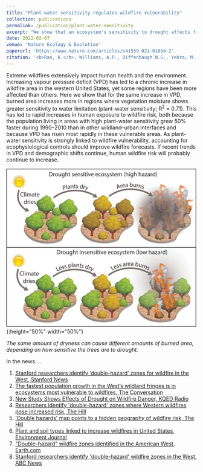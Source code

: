```yaml
---
title: "Plant-water sensitivity regulates wildfire vulnerability"
collection: publications
permalink: /publication/plant-water-sensitivity
excerpt: "We show that an ecosystem's sensitivity to drought affects fire hazard. "
date: 2022-02-07
venue: 'Nature Ecology & Evolution'
paperurl: 'https://www.nature.com/articles/s41559-021-01654-2'
citation: '<b>Rao, K.</b>, Williams, A.P., Diffenbaugh N.S., Yebra, M., & Konings, A.G. (2022). Plant-water sensitivity regulates wildfire vulnerability. <i>Nature Ecology & Evolution.</i>'
---
```


Extreme wildfires extensively impact human health and the environment. Increasing vapour pressure deficit (VPD) has led to a chronic increase in wildfire area in the western United States, yet some regions have been more affected than others. Here we show that for the same increase in VPD, burned area increases more in regions where vegetation moisture shows greater sensitivity to water limitation (plant-water sensitivity; R<sup>2</sup> = 0.71). This has led to rapid increases in human exposure to wildfire risk, both because the population living in areas with high plant-water sensitivity grew 50% faster during 1990–2010 than in other wildland–urban interfaces and because VPD has risen most rapidly in these vulnerable areas. As plant-water sensitivity is strongly linked to wildfire vulnerability, accounting for ecophysiological controls should improve wildfire forecasts. If recent trends in VPD and demographic shifts continue, human wildfire risk will probably continue to increase.

![The same amount of dryness can cause different amounts of burned area, depending on how sensitive the trees are to drought.](/images/pws_overview.jpg){:height="50%" width="50%"}

_The same amount of dryness can cause different amounts of burned area, depending on how sensitive the trees are to drought._

In the news ...

1. <a href="https://news.stanford.edu/2022/02/07/wildfire-burn-area/" target="_blank">Stanford researchers identify ‘double-hazard’ zones for wildfire in the West, Stanford News</a>
1. <a href="https://theconversation.com/the-fastest-population-growth-in-the-wests-wildland-fringes-is-in-ecosystems-most-vulnerable-to-wildfires-173410" target="_blank">The fastest population growth in the West’s wildland fringes is in ecosystems most vulnerable to wildfires, The Conversation</a>
1. <a href="https://omny.fm/shows/kqed-segmented-audio/new-study-shows-effects-of-drought-on-wildfire-dan" target="_blank">New Study Shows Effects of Drought on Wildfire Danger, KQED Radio</a>
1. <a href="https://thehill.com/changing-america/sustainability/environment/593300-researchers-identify-double-hazard-zones-where" target="_blank">Researchers identify 'double-hazard' zones where Western wildfires pose increased risk, The Hill</a>
1. <a href="https://thehill.com/policy/equilibrium-sustainability/593508-double-hazards-map-points-to-areas-at-highest-risk-for" target="_blank">'Double hazards' map points to a hidden geography of wildfire risk, The Hill</a>
1. <a href="https://environmentjournal.online/articles/plant-and-soil-types-linked-to-increase-wildfires-in-united-states/" target="_blank">Plant and soil types linked to increase wildfires in United States, Environment Journal</a>
1. <a href="https://www.earth.com/news/double-hazard-wildfire-zones-identified-in-the-american-west/" target="_blank">"Double-hazard" wildfire zones identified in the American West, Earth.com</a>
1. <a href="https://abc7news.com/stanford-double-hazard-wildfire-west-zones-california-sierra-nevada/11568793/" target="_blank">Stanford researchers identify 'double-hazard' wildfire zones in the West, ABC News</a>
